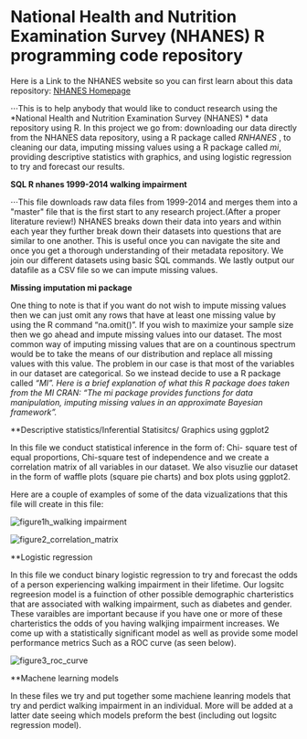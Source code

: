 National Health and Nutrition Examination Survey (NHANES)  R programming code repository
===

Here is a Link to the NHANES website so you can first learn about this data repository:
[NHANES Homepage]( https://www.cdc.gov/nchs/nhanes/)

⋅⋅⋅This is to help anybody that would like to conduct research using the  *National Health and Nutrition Examination Survey (NHANES) * data repository using R. In this project we go from: downloading our data directly from the NHANES data repository, using a R package called *RNHANES* , to cleaning our data, imputing missing values using a R package called  *mi*, providing descriptive statistics with graphics, and using logistic regression to try and forecast our results. 

 **SQL R nhanes 1999-2014 walking impairment**

⋅⋅⋅This file downloads raw data files from 1999-2014 and merges them into a "master" file that is the first start to any research project.(After a proper literature review!) NHANES breaks down their data into years and within each year they further break down their datasets into questions that are similar to one another. This is useful once you can navigate the site and once you get a thorough understanding of their metadata repository. We join our different datasets using basic SQL commands. We lastly output our datafile as a CSV file so we can impute missing values.

 **Missing imputation mi package**
 
One thing to note is that if you want do not wish to impute missing values then we can just omit any rows that have at least one missing value by using the R command “na.omit()”. If you wish to maximize your sample size then we go ahead and impute missing values into our dataset. The most common way of imputing missing values that are on a countinous spectrum would be to take the means of our distribution  and replace all missing values with this value.  The problem in our case is that most of the variables in our dataset are categorical. So we instead decide to use a R package called *“MI”. Here is a brief explanation of what this R package does taken from the MI CRAN: “The mi package provides functions for data manipulation, imputing missing values in an approximate Bayesian framework”.*

**Descriptive statistics/Inferential Statisitcs/ Graphics using ggplot2

In this file we conduct statistical inference in the form of: Chi- square test of equal proportions, Chi-square test of independence and we create a correlation matrix of all variables in our dataset. We also visuzlie our dataset in the form of  waffle plots (square pie charts) and box plots using ggplot2.

Here are a couple of examples of some of the data vizualizations that this file will create in this file:

![figure1h_walking impairment](https://user-images.githubusercontent.com/36578867/47458750-3720ed00-d78f-11e8-8e19-1d3e3f72b32f.jpg)

![figure2_correlation_matrix](https://user-images.githubusercontent.com/36578867/47458832-6b94a900-d78f-11e8-9bd6-d0a99c29e5f3.jpg)


**Logistic regression 

In this file we conduct binary logistic regression to try and forecast the odds of a person experiencing walking impairment in their lifetime. Our logsitc regreesion model is a fuinction of other possible demographic charteristics that are associated with walking impairment, such as diabetes and gender. These varaibles are important because if you have one or more of these charteristics the odds of you having walkjing impairment increases. We come up with a statistically significant model as well as provide some model performance metrics Such as a ROC curve (as seen below).


![figure3_roc_curve](https://user-images.githubusercontent.com/36578867/47459487-10fc4c80-d791-11e8-8edc-414675fb0af2.jpg)


**Machene learning models

In  these files we try and put together some machiene leanring models that try and perdict walking impairment in an individual. More will be added at a latter date seeing which models preform the best (including out logsitc regression model).






